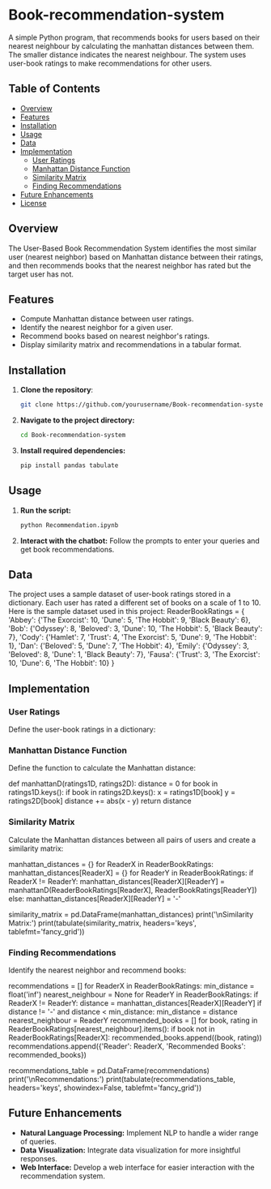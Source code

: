 # Book-recommendation-system
A simple Python program, that recommends books for users based on their nearest neighbour by calculating the manhattan distances between them. The smaller distance indicates the nearest neighbour.
The system uses user-book ratings to make recommendations for other users.

## Table of Contents
- [Overview](#overview)
- [Features](#features)
- [Installation](#installation)
- [Usage](#usage)
- [Data](#data)
- [Implementation](#implementation)
  - [User Ratings](#user-ratings)
  - [Manhattan Distance Function](#manhattan-distance-function)
  - [Similarity Matrix](#similarity-matrix)
  - [Finding Recommendations](#finding-recommendations)
- [Future Enhancements](#future-enhancements)
- [License](#license)

## Overview
The User-Based Book Recommendation System identifies the most similar user (nearest neighbor) based on Manhattan distance between their ratings, and then recommends books that the nearest neighbor has rated but the target user has not.

## Features
- Compute Manhattan distance between user ratings.
- Identify the nearest neighbor for a given user.
- Recommend books based on nearest neighbor's ratings.
- Display similarity matrix and recommendations in a tabular format.

## Installation
1. **Clone the repository**:
   ```sh
   git clone https://github.com/yourusername/Book-recommendation-system.git
2. **Navigate to the project directory:**
   ```sh
   cd Book-recommendation-system
3. **Install required dependencies:**
   ```sh
   pip install pandas tabulate
  ## Usage
1. **Run the script:**
   ```sh
   python Recommendation.ipynb
2. **Interact with the chatbot:**
   Follow the prompts to enter your queries and get book recommendations.

## Data
The project uses a sample dataset of user-book ratings stored in a dictionary. Each user has rated a different set 
of books on a scale of 1 to 10. Here is the 
sample dataset used in this project:
ReaderBookRatings = {
    'Abbey': {'The Exorcist': 10, 'Dune': 5, 'The Hobbit': 9, 'Black Beauty': 6},
    'Bob': {'Odyssey': 8, 'Beloved': 3, 'Dune': 10, 'The Hobbit': 5, 'Black Beauty': 7},
    'Cody': {'Hamlet': 7, 'Trust': 4, 'The Exorcist': 5, 'Dune': 9, 'The Hobbit': 1},
    'Dan': {'Beloved': 5, 'Dune': 7, 'The Hobbit': 4},
    'Emily': {'Odyssey': 3, 'Beloved': 8, 'Dune': 1, 'Black Beauty': 7},
    'Fausa': {'Trust': 3, 'The Exorcist': 10, 'Dune': 6, 'The Hobbit': 10}
}

## Implementation
### User Ratings
Define the user-book ratings in a dictionary:

### Manhattan Distance Function
Define the function to calculate the Manhattan distance:

def manhattanD(ratings1D, ratings2D):
    distance = 0
    for book in ratings1D.keys():
        if book in ratings2D.keys():
            x = ratings1D[book]
            y = ratings2D[book]
            distance += abs(x - y)
    return distance

### Similarity Matrix
Calculate the Manhattan distances between all pairs of users and create a similarity matrix:

manhattan_distances = {}
for ReaderX in ReaderBookRatings:
    manhattan_distances[ReaderX] = {}
    for ReaderY in ReaderBookRatings:
        if ReaderX != ReaderY:
            manhattan_distances[ReaderX][ReaderY] = manhattanD(ReaderBookRatings[ReaderX], ReaderBookRatings[ReaderY])
        else:
            manhattan_distances[ReaderX][ReaderY] = '-'

similarity_matrix = pd.DataFrame(manhattan_distances)
print('\nSimilarity Matrix:')
print(tabulate(similarity_matrix, headers='keys', tablefmt='fancy_grid'))

### Finding Recommendations
Identify the nearest neighbor and recommend books:

recommendations = []
for ReaderX in ReaderBookRatings:
    min_distance = float('inf')
    nearest_neighbour = None
    for ReaderY in ReaderBookRatings:
        if ReaderX != ReaderY:
            distance = manhattan_distances[ReaderX][ReaderY]
            if distance != '-' and distance < min_distance:
                min_distance = distance
                nearest_neighbour = ReaderY
    recommended_books = []
    for book, rating in ReaderBookRatings[nearest_neighbour].items():
        if book not in ReaderBookRatings[ReaderX]:
            recommended_books.append((book, rating))
    recommendations.append({'Reader': ReaderX, 'Recommended Books': recommended_books})

recommendations_table = pd.DataFrame(recommendations)
print('\nRecommendations:')
print(tabulate(recommendations_table, headers='keys', showindex=False, tablefmt='fancy_grid'))

## Future Enhancements
- **Natural Language Processing:** Implement NLP to handle a wider range of queries.
- **Data Visualization:** Integrate data visualization for more insightful responses.
- **Web Interface:** Develop a web interface for easier interaction with the recommendation system.

